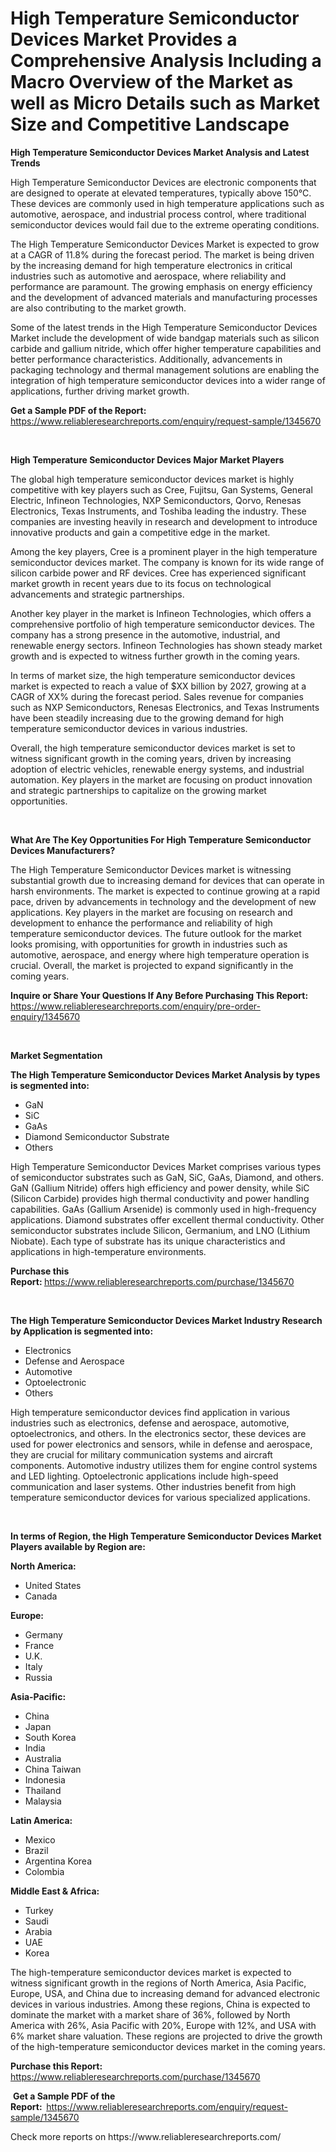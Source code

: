 <p><h1>High Temperature Semiconductor Devices Market Provides a Comprehensive Analysis Including a Macro Overview of the Market as well as Micro Details such as Market Size and Competitive Landscape</h1></p><p><strong>High Temperature Semiconductor Devices Market Analysis and Latest Trends</strong></p>
<p><p>High Temperature Semiconductor Devices are electronic components that are designed to operate at elevated temperatures, typically above 150°C. These devices are commonly used in high temperature applications such as automotive, aerospace, and industrial process control, where traditional semiconductor devices would fail due to the extreme operating conditions.</p><p>The High Temperature Semiconductor Devices Market is expected to grow at a CAGR of 11.8% during the forecast period. The market is being driven by the increasing demand for high temperature electronics in critical industries such as automotive and aerospace, where reliability and performance are paramount. The growing emphasis on energy efficiency and the development of advanced materials and manufacturing processes are also contributing to the market growth.</p><p>Some of the latest trends in the High Temperature Semiconductor Devices Market include the development of wide bandgap materials such as silicon carbide and gallium nitride, which offer higher temperature capabilities and better performance characteristics. Additionally, advancements in packaging technology and thermal management solutions are enabling the integration of high temperature semiconductor devices into a wider range of applications, further driving market growth.</p></p>
<p><strong>Get a Sample PDF of the Report:&nbsp;</strong> <a href="https://www.reliableresearchreports.com/enquiry/request-sample/1345670">https://www.reliableresearchreports.com/enquiry/request-sample/1345670</a></p>
<p>&nbsp;</p>
<p><strong>High Temperature Semiconductor Devices Major Market Players</strong></p>
<p><p>The global high temperature semiconductor devices market is highly competitive with key players such as Cree, Fujitsu, Gan Systems, General Electric, Infineon Technologies, NXP Semiconductors, Qorvo, Renesas Electronics, Texas Instruments, and Toshiba leading the industry. These companies are investing heavily in research and development to introduce innovative products and gain a competitive edge in the market.</p><p>Among the key players, Cree is a prominent player in the high temperature semiconductor devices market. The company is known for its wide range of silicon carbide power and RF devices. Cree has experienced significant market growth in recent years due to its focus on technological advancements and strategic partnerships.</p><p>Another key player in the market is Infineon Technologies, which offers a comprehensive portfolio of high temperature semiconductor devices. The company has a strong presence in the automotive, industrial, and renewable energy sectors. Infineon Technologies has shown steady market growth and is expected to witness further growth in the coming years.</p><p>In terms of market size, the high temperature semiconductor devices market is expected to reach a value of $XX billion by 2027, growing at a CAGR of XX% during the forecast period. Sales revenue for companies such as NXP Semiconductors, Renesas Electronics, and Texas Instruments have been steadily increasing due to the growing demand for high temperature semiconductor devices in various industries.</p><p>Overall, the high temperature semiconductor devices market is set to witness significant growth in the coming years, driven by increasing adoption of electric vehicles, renewable energy systems, and industrial automation. Key players in the market are focusing on product innovation and strategic partnerships to capitalize on the growing market opportunities.</p></p>
<p>&nbsp;</p>
<p><strong>What Are The Key Opportunities For High Temperature Semiconductor Devices Manufacturers?</strong></p>
<p><p>The High Temperature Semiconductor Devices market is witnessing substantial growth due to increasing demand for devices that can operate in harsh environments. The market is expected to continue growing at a rapid pace, driven by advancements in technology and the development of new applications. Key players in the market are focusing on research and development to enhance the performance and reliability of high temperature semiconductor devices. The future outlook for the market looks promising, with opportunities for growth in industries such as automotive, aerospace, and energy where high temperature operation is crucial. Overall, the market is projected to expand significantly in the coming years.</p></p>
<p><strong>Inquire or Share Your Questions If Any Before Purchasing This Report:</strong> <a href="https://www.reliableresearchreports.com/enquiry/pre-order-enquiry/1345670">https://www.reliableresearchreports.com/enquiry/pre-order-enquiry/1345670</a></p>
<p>&nbsp;</p>
<p><strong>Market Segmentation</strong></p>
<p><strong>The High Temperature Semiconductor Devices Market Analysis by types is segmented into:</strong></p>
<p><ul><li>GaN</li><li>SiC</li><li>GaAs</li><li>Diamond Semiconductor Substrate</li><li>Others</li></ul></p>
<p><p>High Temperature Semiconductor Devices Market comprises various types of semiconductor substrates such as GaN, SiC, GaAs, Diamond, and others. GaN (Gallium Nitride) offers high efficiency and power density, while SiC (Silicon Carbide) provides high thermal conductivity and power handling capabilities. GaAs (Gallium Arsenide) is commonly used in high-frequency applications. Diamond substrates offer excellent thermal conductivity. Other semiconductor substrates include Silicon, Germanium, and LNO (Lithium Niobate). Each type of substrate has its unique characteristics and applications in high-temperature environments.</p></p>
<p><strong>Purchase this Report:&nbsp;</strong><a href="https://www.reliableresearchreports.com/purchase/1345670">https://www.reliableresearchreports.com/purchase/1345670</a></p>
<p>&nbsp;</p>
<p><strong>The High Temperature Semiconductor Devices Market Industry Research by Application is segmented into:</strong></p>
<p><ul><li>Electronics</li><li>Defense and Aerospace</li><li>Automotive</li><li>Optoelectronic</li><li>Others</li></ul></p>
<p><p>High temperature semiconductor devices find application in various industries such as electronics, defense and aerospace, automotive, optoelectronics, and others. In the electronics sector, these devices are used for power electronics and sensors, while in defense and aerospace, they are crucial for military communication systems and aircraft components. Automotive industry utilizes them for engine control systems and LED lighting. Optoelectronic applications include high-speed communication and laser systems. Other industries benefit from high temperature semiconductor devices for various specialized applications.</p></p>
<p>&nbsp;</p>
<p><strong>In terms of Region, the High Temperature Semiconductor Devices Market Players available by Region are:</strong></p>
<p>
    <p> <strong> North America: </strong>
        <ul>
            <li>United States</li>
            <li>Canada</li>
        </ul>
        </p> 
    <p> <strong> Europe: </strong>
        <ul>
            <li>Germany</li>
            <li>France</li>
            <li>U.K.</li>
            <li>Italy</li>
            <li>Russia</li>
        </ul>
        </p> 
    <p> <strong> Asia-Pacific: </strong>
        <ul>
            <li>China</li>
            <li>Japan</li>
            <li>South Korea</li>
            <li>India</li>
            <li>Australia</li>
            <li>China Taiwan</li>
            <li>Indonesia</li>
            <li>Thailand</li>
            <li>Malaysia</li>
        </ul>
        </p> 
    <p> <strong> Latin America: </strong>
        <ul>
            <li>Mexico</li>
            <li>Brazil</li>
            <li>Argentina Korea</li>
            <li>Colombia</li>
        </ul>
        </p> 
    <p> <strong> Middle East & Africa: </strong>
        <ul>
            <li>Turkey</li>
            <li>Saudi</li>
            <li>Arabia</li>
            <li>UAE</li>
            <li>Korea</li>
        </ul>
    </p>
    </p>
<p><p>The high-temperature semiconductor devices market is expected to witness significant growth in the regions of North America, Asia Pacific, Europe, USA, and China due to increasing demand for advanced electronic devices in various industries. Among these regions, China is expected to dominate the market with a market share of 36%, followed by North America with 26%, Asia Pacific with 20%, Europe with 12%, and USA with 6% market share valuation. These regions are projected to drive the growth of the high-temperature semiconductor devices market in the coming years.</p></p>
<p><strong>Purchase this Report: </strong><a href="https://www.reliableresearchreports.com/purchase/1345670">https://www.reliableresearchreports.com/purchase/1345670</a></p>
<p>&nbsp;<strong>Get a Sample PDF of the Report:&nbsp;&nbsp;</strong><a href="https://www.reliableresearchreports.com/enquiry/request-sample/1345670">https://www.reliableresearchreports.com/enquiry/request-sample/1345670</a></p>
<p><strong></strong></p>
<p>Check more reports on https://www.reliableresearchreports.com/</p>